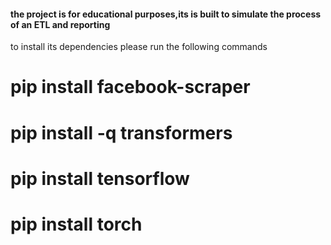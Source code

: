 #### the project is for educational purposes,its is built to simulate the process of an ETL and reporting

to install its dependencies please run the following commands

# pip install facebook-scraper

# pip install -q transformers

# pip install tensorflow

# pip install torch
